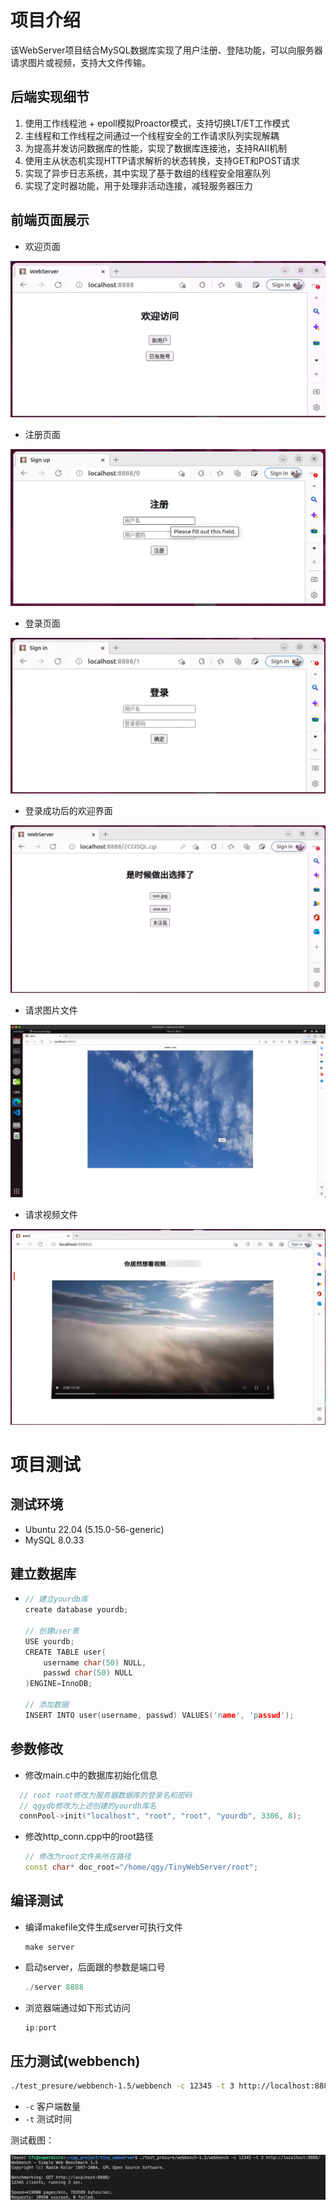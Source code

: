 # 项目介绍

该WebServer项目结合MySQL数据库实现了用户注册、登陆功能，可以向服务器请求图片或视频，支持大文件传输。

## 后端实现细节

1. 使用工作线程池 + epoll模拟Proactor模式，支持切换LT/ET工作模式
2. 主线程和工作线程之间通过一个线程安全的工作请求队列实现解耦
3. 为提高并发访问数据库的性能，实现了数据库连接池，支持RAII机制
4. 使用主从状态机实现HTTP请求解析的状态转换，支持GET和POST请求
5. 实现了异步日志系统，其中实现了基于数组的线程安全阻塞队列
6. 实现了定时器功能，用于处理非活动连接，减轻服务器压力

## 前端页面展示

* 欢迎页面

![1697936093147](image/README/1697936093147.png)

* 注册页面

![1697936139484](image/README/1697936139484.png)

* 登录页面

![1697936181159](image/README/1697936181159.png)

* 登录成功后的欢迎界面

![1697936239359](image/README/1697936239359.png)

* 请求图片文件

![1697936282268](image/README/1697936282268.jpg)

* 请求视频文件

![1697936358484](image/README/1697936358484.jpg)

# 项目测试

## 测试环境

* Ubuntu 22.04 (5.15.0-56-generic)
* MySQL 8.0.33

## 建立数据库

* ```C++
  // 建立yourdb库
  create database yourdb;

  // 创建user表
  USE yourdb;
  CREATE TABLE user(
      username char(50) NULL,
      passwd char(50) NULL
  )ENGINE=InnoDB;

  // 添加数据
  INSERT INTO user(username, passwd) VALUES('name', 'passwd');
  ```


## 参数修改

* 修改main.c中的数据库初始化信息

```C++
  // root root修改为服务器数据库的登录名和密码
  // qgydb修改为上述创建的yourdb库名
  connPool->init("localhost", "root", "root", "yourdb", 3306, 8);
```

* 修改http_conn.cpp中的root路径

  ```C++
  // 修改为root文件夹所在路径
  const char* doc_root="/home/qgy/TinyWebServer/root";
  ```

## 编译测试

* 编译makefile文件生成server可执行文件

  ```
  make server
  ```
* 启动server，后面跟的参数是端口号

  ```C++
  ./server 8888
  ```
* 浏览器端通过如下形式访问

  ```C++
  ip:port
  ```

## 压力测试(webbench)

```bash
./test_presure/webbench-1.5/webbench -c 12345 -t 3 http://localhost:8888/
```

* `-c` 客户端数量
* `-t` 测试时间



测试截图：

![1697939097610](image/README/1697939097610.png)
